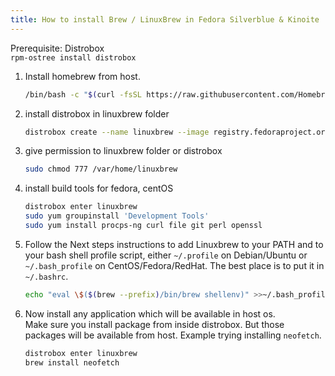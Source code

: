 ```yaml
---
title: How to install Brew / LinuxBrew in Fedora Silverblue & Kinoite
---
```


Prerequisite: Distrobox  
`rpm-ostree install distrobox`

1. Install homebrew from host.
   ```bash
   /bin/bash -c "$(curl -fsSL https://raw.githubusercontent.com/Homebrew/install/HEAD/install.sh)"
   ```
   
2. install distrobox in linuxbrew folder
   ```bash
   distrobox create --name linuxbrew --image registry.fedoraproject.org/fedora-toolbox:37 --home /var/home/linuxbrew
   ```
    
3. give permission to linuxbrew folder or distrobox  
   ```bash
   sudo chmod 777 /var/home/linuxbrew
   ```
    
4. install build tools for fedora, centOS  
    ```bash
   distrobox enter linuxbrew  
   sudo yum groupinstall 'Development Tools'  
   sudo yum install procps-ng curl file git perl openssl  
    ```
5. Follow the Next steps instructions to add Linuxbrew to your PATH and to your bash shell profile script, either `~/.profile` on Debian/Ubuntu or `~/.bash_profile` on CentOS/Fedora/RedHat. The best place is to put it in `~/.bashrc`.  
   ```bash
   echo "eval \$($(brew --prefix)/bin/brew shellenv)" >>~/.bash_profile
   ```
6. Now install any application which will be available in host os.  
Make sure you install package from inside distrobox. But those packages will be available from host. Example trying installing `neofetch`.
   ```bash
   distrobox enter linuxbrew
   brew install neofetch
   ```
